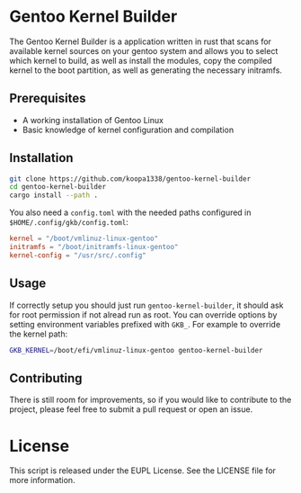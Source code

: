 # Gentoo Kernel Builder

The Gentoo Kernel Builder is a application written in rust that scans for
available kernel sources on your gentoo system and allows you to select which
kernel to build, as well as install the modules, copy the compiled kernel to
the boot partition, as well as generating the necessary initramfs.

## Prerequisites

- A working installation of Gentoo Linux
- Basic knowledge of kernel configuration and compilation

## Installation

```sh
git clone https://github.com/koopa1338/gentoo-kernel-builder
cd gentoo-kernel-builder
cargo install --path .
```

You also need a `config.toml` with the needed paths configured in `$HOME/.config/gkb/config.toml`:
```toml
kernel = "/boot/vmlinuz-linux-gentoo"
initramfs = "/boot/initramfs-linux-gentoo"
kernel-config = "/usr/src/.config"
```

## Usage

If correctly setup you should just run `gentoo-kernel-builder`, it should ask
for root permission if not alread run as root. You can override options by
setting environment variables prefixed with `GKB_`. For example to override the
kernel path:

```sh
GKB_KERNEL=/boot/efi/vmlinuz-linux-gentoo gentoo-kernel-builder
```

## Contributing

There is still room for improvements, so if you would like to contribute to the
project, please feel free to submit a pull request or open an issue.

# License

This script is released under the EUPL License. See the LICENSE file for more
information.
